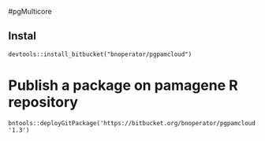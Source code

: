 #pgMulticore

## Instal

```
devtools::install_bitbucket("bnoperator/pgpamcloud")
```

# Publish a package on pamagene R repository

```
bntools::deployGitPackage('https://bitbucket.org/bnoperator/pgpamcloud.git', '1.3')
```